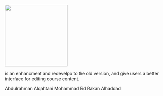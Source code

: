 <img width="200px" src="https://i.imgur.com/uM5PsQc.png" />

<p>is an enhancment and redevelpo to the old version, and give users a better interface for editing course content.</P>

Abdulrahman Alqahtani
Mohammad Eid
Rakan Alhaddad
